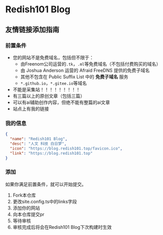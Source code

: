 # Redish101 Blog

## 友情链接添加指南

### 前置条件

- 您的网站不是免费域名，包括但不限于：
  - 由Freenom公司运营的`.tk`，`.ml`等免费域名（不包括付费购买的域名）
  - 由 Joshua Anderson 运营的 Afraid FreeDNS 提供的免费子域名
  - 其他不包含在 Public Suffix List 中的 **免费子域名** 服务
  - `*.github.io`，`*.gitee.io`等域名
- 不能是采集站！！！！！！！！！
- 有三篇以上的原创文章（包括三篇）
- 可以有ai辅助创作内容，但绝不能有整篇的ai文章
- 站点上有我的链接

### 我的信息

```json
{
  "name": "Redish101 Blog",
  "desc": "人文 科技 白日梦",
  "icon": "https://blog.redish101.top/favicon.ico",
  "link": "https://blog.redish101.top"
}
```

### 添加

如果你满足前置条件，就可以开始提交。

1. Fork本仓库
2. 更改site.config.ts中的links字段
3. 添加你的网站
4. 向本仓库提交pr
5. 等待审核
6. 审核完成后将会在Redish101 Blog下次构建时生效
